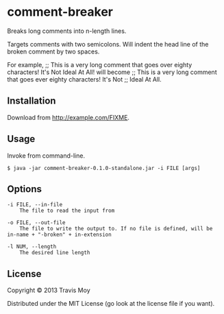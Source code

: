 # comment-breaker

Breaks long comments into n-length lines.

Targets comments with two semicolons. Will indent the head line of the broken
comment by two spaces.

For example,
;; This is a very long comment that goes over eighty characters! It's Not Ideal At All!
will become
;;   This is a very long comment that goes ever eighty characters! It's Not
;; Ideal At All.

## Installation

Download from http://example.com/FIXME.

## Usage

Invoke from command-line.

    $ java -jar comment-breaker-0.1.0-standalone.jar -i FILE [args]

## Options

    -i FILE, --in-file 
		The file to read the input from
	
	-o FILE, --out-file
		The file to write the output to. If no file is defined, will be
	in-name + "-broken" + in-extension
	
	-l NUM, --length
		The desired line length

## License

Copyright © 2013 Travis Moy

Distributed under the MIT License (go look at the license file if you want).